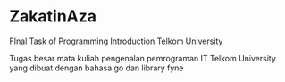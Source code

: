# ZakatinAza
FInal Task of Programming Introduction Telkom University

Tugas besar mata kuliah pengenalan pemrograman IT Telkom University yang dibuat dengan bahasa go dan library fyne
